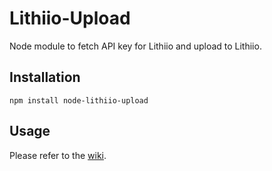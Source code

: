 # Lithiio-Upload
Node module to fetch API key for Lithiio and upload to Lithiio.

## Installation

  `npm install node-lithiio-upload`

## Usage

Please refer to the [wiki](https://github.com/MilkGames/Lithiio-Upload/wiki).